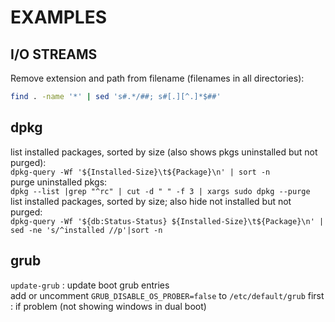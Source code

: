 # EXAMPLES

## I/O STREAMS

Remove extension and path from filename (filenames in all directories):
```bash
find . -name '*' | sed 's#.*/##; s#[.][^.]*$##'
```

## dpkg
list installed packages, sorted by size (also shows pkgs uninstalled but not purged):  
```dpkg-query -Wf '${Installed-Size}\t${Package}\n' | sort -n```  
purge uninstalled pkgs:  
```dpkg --list |grep "^rc" | cut -d " " -f 3 | xargs sudo dpkg --purge```  
list installed packages, sorted by size; also hide not installed but not purged:  
```dpkg-query -Wf '${db:Status-Status} ${Installed-Size}\t${Package}\n' | sed -ne 's/^installed //p'|sort -n```  

## grub
`update-grub` : update boot grub entries  
add or uncomment `GRUB_DISABLE_OS_PROBER=false` to `/etc/default/grub` first : if problem (not showing windows in dual boot)  